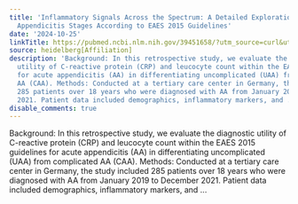 ```yaml
---
title: 'Inflammatory Signals Across the Spectrum: A Detailed Exploration of Acute
  Appendicitis Stages According to EAES 2015 Guidelines'
date: '2024-10-25'
linkTitle: https://pubmed.ncbi.nlm.nih.gov/39451658/?utm_source=curl&utm_medium=rss&utm_campaign=pubmed-2&utm_content=1FakS-2QOkCT8HsMOQP1bCRQ4YzyumYOmxmF0moLsQ3dFB1E9V&fc=20220326224207&ff=20241025210316&v=2.18.0.post9+e462414
source: heidelberg[Affiliation]
description: 'Background: In this retrospective study, we evaluate the diagnostic
  utility of C-reactive protein (CRP) and leucocyte count within the EAES 2015 guidelines
  for acute appendicitis (AA) in differentiating uncomplicated (UAA) from complicated
  AA (CAA). Methods: Conducted at a tertiary care center in Germany, the study included
  285 patients over 18 years who were diagnosed with AA from January 2019 to December
  2021. Patient data included demographics, inflammatory markers, and ...'
disable_comments: true
---
```

Background: In this retrospective study, we evaluate the diagnostic utility of C-reactive protein (CRP) and leucocyte count within the EAES 2015 guidelines for acute appendicitis (AA) in differentiating uncomplicated (UAA) from complicated AA (CAA). Methods: Conducted at a tertiary care center in Germany, the study included 285 patients over 18 years who were diagnosed with AA from January 2019 to December 2021. Patient data included demographics, inflammatory markers, and ...